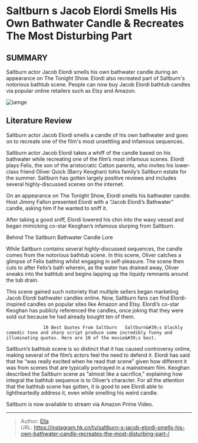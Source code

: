 # Saltburn s Jacob Elordi Smells His Own Bathwater Candle &amp; Recreates The Most Disturbing Part 


## SUMMARY 






  Saltburn actor Jacob Elordi smells his own bathwater candle during an appearance on The Tonight Show.   Elordi also recreated part of Saltburn&#39;s notorious bathtub scene.   People can now buy Jacob Elordi bathtub candles via popular online retailers such as Etsy and Amazon.  

![iamge](https://static1.srcdn.com/wordpress/wp-content/uploads/2024/01/jacob_elordi_saltburn.jpg)

## Literature Review

Saltburn actor Jacob Elordi smells a candle of his own bathwater and goes on to recreate one of the film&#39;s most unsettling and infamous sequences. 




Saltburn actor Jacob Elordi takes a whiff of the candle based on his bathwater while recreating one of the film’s most infamous scenes. Elordi plays Felix, the son of the aristocratic Catton parents, who invites his lower-class friend Oliver Quick (Barry Keoghan) tohis family’s Saltburn estate for the summer. Saltburn has gotten largely positive reviews and includes several highly-discussed scenes on the internet.




On an appearance on The Tonight Show, Elordi smells his bathwater candle. Host Jimmy Fallon presented Elordi with a “Jacob Elordi’s Bathwater” candle, asking him if he wanted to sniff it.


 

After taking a good sniff, Elordi lowered his chin into the waxy vessel and began mimicking co-star Keoghan’s infamous slurping from Saltburn.


 Behind The Saltburn Bathwater Candle Lore 
          

While Saltburn contains several highly-discussed sequences, the candle comes from the notorious bathtub scene. In this scene, Oliver catches a glimpse of Felix bathing whilst engaging in self-pleasure. The scene then cuts to after Felix’s bath wherein, as the water has drained away, Oliver sneaks into the bathtub and begins lapping up the liquidy remnants around the tub drain.




This scene gained such notoriety that multiple sellers began marketing Jacob Elordi bathwater candles online. Now, Saltburn fans can find Elordi-inspired candles on popular sites like Amazon and Etsy. Elordi’s co-star Keoghan has publicly referenced the candles, once joking that they were sold out because he had already bought ten of them.

                  10 Best Quotes From Saltburn   Saltburn&#39;s blackly comedic tone and sharp script produce some incredibly funny and illuminating quotes. Here are 10 of the movie&#39;s best.   

Saltburn’s bathtub scene is so distinct that it has caused controversy online, making several of the film’s actors feel the need to defend it. Elordi has said that he “was really excited when he read that scene” given how different it was from scenes that are typically portrayed in a mainstream film. Keoghan described the Saltburn scene as “almost like a sacrifice,” explaining how integral the bathtub sequence is to Oliver’s character. For all the attention that the bathtub scene has gotten, it is good to see Elordi able to lightheartedly address it, even while smelling his weird candle.






Saltburn is now available to stream via Amazon Prime Video.






---

> Author: [Ella](https://instagram.hk.cn/)  
> URL: https://instagram.hk.cn/tv/saltburn-s-jacob-elordi-smells-his-own-bathwater-candle-recreates-the-most-disturbing-part-/  

